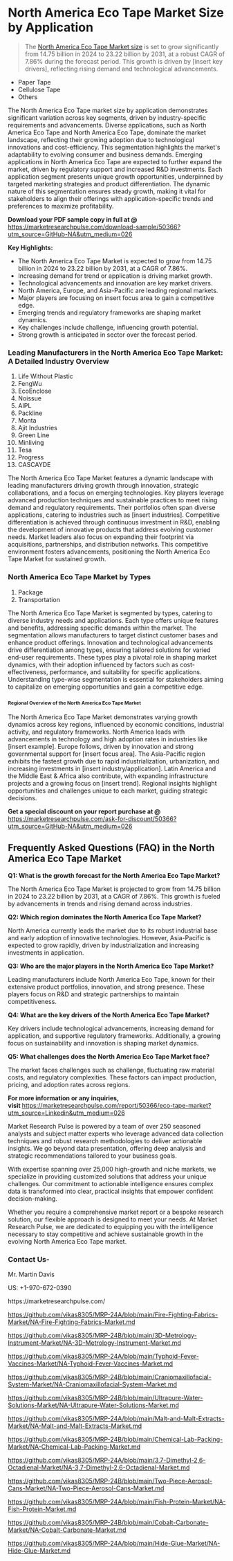 <h1>North America Eco Tape Market&nbsp;Size by Application</h1><blockquote><p>The <a href="https://marketresearchpulse.com/download-sample/50366?utm_source=GitHub-NA&amp;utm_medium=026">North America Eco Tape Market size</a> is set to grow significantly from 14.75 billion in 2024 to 23.22 billion by 2031, at a robust CAGR of 7.86% during the forecast period. This growth is driven by [insert key drivers], reflecting rising demand and technological advancements.</p></blockquote><ul><li>Paper Tape<li> Cellulose Tape<li> Others</li></ul><p>The North America Eco Tape market size by application demonstrates significant variation across key segments, driven by industry-specific requirements and advancements. Diverse applications, such as North America Eco Tape and North America Eco Tape, dominate the market landscape, reflecting their growing adoption due to technological innovations and cost-efficiency. This segmentation highlights the market's adaptability to evolving consumer and business demands. Emerging applications in North America Eco Tape are expected to further expand the market, driven by regulatory support and increased R&D investments. Each application segment presents unique growth opportunities, underpinned by targeted marketing strategies and product differentiation. The dynamic nature of this segmentation ensures steady growth, making it vital for stakeholders to align their offerings with application-specific trends and preferences to maximize profitability.</p><p><strong>Download your PDF sample copy in full at @ </strong><a href="https://marketresearchpulse.com/download-sample/50366?utm_source=GitHub-NA&amp;utm_medium=026">https://marketresearchpulse.com/download-sample/50366?utm_source=GitHub-NA&amp;utm_medium=026</a></p><p><strong>Key Highlights: </strong></p><ul><li>The North America Eco Tape Market is expected to grow from 14.75 billion in 2024 to 23.22 billion by 2031, at a CAGR of 7.86%.</li><li>Increasing demand for trend or application is driving market growth.</li><li>Technological advancements and innovation are key market drivers.</li><li>North America, Europe, and Asia-Pacific are leading regional markets.</li><li>Major players are focusing on insert focus area to gain a competitive edge.</li><li>Emerging trends and regulatory frameworks are shaping market dynamics.</li><li>Key challenges include challenge, influencing growth potential.</li><li>Strong growth is anticipated in sector over the forecast period.</li></ul><h3>Leading Manufacturers in the North America Eco Tape Market: A Detailed Industry Overview</h3><ol><li>Life Without Plastic</li><li>FengWu</li><li>EcoEnclose</li><li>Noissue</li><li>AIPL</li><li>Packline</li><li>Monta</li><li>Ajit Industries</li><li>Green Line</li><li>Minliving</li><li>Tesa</li><li>Progress</li><li>CASCAYDE</li></ol><div class="flex max-w-full flex-col flex-grow"><div class="min-h-8 text-message flex w-full flex-col items-end gap-2 whitespace-normal break-words [.text-message+&amp;]:mt-5" dir="auto" data-message-author-role="assistant" data-message-id="fd8432e4-4910-450d-b182-61b7bfb0a01f" data-message-model-slug="gpt-4o"><div class="flex w-full flex-col gap-1 empty:hidden first:pt-[3px]"><div class="markdown prose w-full break-words dark:prose-invert light"><p>The North America Eco Tape Market features a dynamic landscape with leading manufacturers driving growth through innovation, strategic collaborations, and a focus on emerging technologies. Key players leverage advanced production techniques and sustainable practices to meet rising demand and regulatory requirements. Their portfolios often span diverse applications, catering to industries such as [insert industries]. Competitive differentiation is achieved through continuous investment in R&amp;D, enabling the development of innovative products that address evolving customer needs. Market leaders also focus on expanding their footprint via acquisitions, partnerships, and distribution networks. This competitive environment fosters advancements, positioning the North America Eco Tape Market for sustained growth.</p></div></div></div></div><h3>North America Eco Tape Market by Types</h3><ol><li>Package<li> Transportation</li></ol><div class="flex max-w-full flex-col flex-grow"><div class="min-h-8 text-message flex w-full flex-col items-end gap-2 whitespace-normal break-words [.text-message+&amp;]:mt-5" dir="auto" data-message-author-role="assistant" data-message-id="084470be-0bb7-4664-bddf-5156b4f41249" data-message-model-slug="gpt-4o-mini"><div class="flex w-full flex-col gap-1 empty:hidden first:pt-[3px]"><div class="markdown prose w-full break-words dark:prose-invert light"><p>The North America Eco Tape Market is segmented by types, catering to diverse industry needs and applications. Each type offers unique features and benefits, addressing specific demands within the market. The segmentation allows manufacturers to target distinct customer bases and enhance product offerings. Innovation and technological advancements drive differentiation among types, ensuring tailored solutions for varied end-user requirements. These types play a pivotal role in shaping market dynamics, with their adoption influenced by factors such as cost-effectiveness, performance, and suitability for specific applications. Understanding type-wise segmentation is essential for stakeholders aiming to capitalize on emerging opportunities and gain a competitive edge.</p></div></div></div></div><h3><span style="font-size: 11px;">Regional Overview of the North America Eco Tape Market</span></h3><div class="flex max-w-full flex-col flex-grow"><div class="min-h-8 text-message flex w-full flex-col items-end gap-2 whitespace-normal break-words [.text-message+&amp;]:mt-5" dir="auto" data-message-author-role="assistant" data-message-id="e9038762-ce64-4e30-91c9-9bd413514231" data-message-model-slug="gpt-4o-mini"><div class="flex w-full flex-col gap-1 empty:hidden first:pt-[3px]"><div class="markdown prose w-full break-words dark:prose-invert light"><p>The North America Eco Tape Market demonstrates varying growth dynamics across key regions, influenced by economic conditions, industrial activity, and regulatory frameworks. North America leads with advancements in technology and high adoption rates in industries like [insert example]. Europe follows, driven by innovation and strong governmental support for [insert focus area]. The Asia-Pacific region exhibits the fastest growth due to rapid industrialization, urbanization, and increasing investments in [insert industry/application]. Latin America and the Middle East &amp; Africa also contribute, with expanding infrastructure projects and a growing focus on [insert trend]. Regional insights highlight opportunities and challenges unique to each market, guiding strategic decisions.</p></div></div></div></div><p><strong>Get a special discount on your report purchase at @ </strong><a href="https://marketresearchpulse.com/ask-for-discount/50366?utm_source=GitHub-NA&amp;utm_medium=026">https://marketresearchpulse.com/ask-for-discount/50366?utm_source=GitHub-NA&amp;utm_medium=026</a></p><h2>Frequently Asked Questions (FAQ) in the North America Eco Tape Market</h2><p><strong>Q1: What is the growth forecast for the North America Eco Tape Market?</strong></p><p>The North America Eco Tape Market is projected to grow from 14.75 billion in 2024 to 23.22 billion by 2031, at a CAGR of 7.86%. This growth is fueled by advancements in trends and rising demand across industries.</p><p><strong>Q2: Which region dominates the North America Eco Tape Market?</strong></p><p>North America currently leads the market due to its robust industrial base and early adoption of innovative technologies. However, Asia-Pacific is expected to grow rapidly, driven by industrialization and increasing investments in application.</p><p><strong>Q3: Who are the major players in the North America Eco Tape Market?</strong></p><p>Leading manufacturers include North America Eco Tape, known for their extensive product portfolios, innovation, and strong presence. These players focus on R&amp;D and strategic partnerships to maintain competitiveness.</p><p><strong>Q4: What are the key drivers of the North America Eco Tape Market?</strong></p><p>Key drivers include technological advancements, increasing demand for application, and supportive regulatory frameworks. Additionally, a growing focus on sustainability and innovation is shaping market dynamics.</p><p><strong>Q5: What challenges does the North America Eco Tape Market face?</strong></p><p>The market faces challenges such as challenge, fluctuating raw material costs, and regulatory complexities. These factors can impact production, pricing, and adoption rates across regions.</p><p><strong>For more information or any inquiries, visit&nbsp;</strong><a href="https://marketresearchpulse.com/report/50366/eco-tape-market?utm_source=Linkedin&utm_medium=026">https://marketresearchpulse.com/report/50366/eco-tape-market?utm_source=Linkedin&utm_medium=026</a></p><p>Market Research Pulse is powered by a team of over 250 seasoned analysts and subject matter experts who leverage advanced data collection techniques and robust research methodologies to deliver actionable insights. We go beyond data presentation, offering deep analysis and strategic recommendations tailored to your business goals.</p><p>With expertise spanning over 25,000 high-growth and niche markets, we specialize in providing customized solutions that address your unique challenges. Our commitment to actionable intelligence ensures complex data is transformed into clear, practical insights that empower confident decision-making.</p><p>Whether you require a comprehensive market report or a bespoke research solution, our flexible approach is designed to meet your needs. At Market Research Pulse, we are dedicated to equipping you with the intelligence necessary to stay competitive and achieve sustainable growth in the evolving North America Eco Tape market.</p><h3><strong>Contact Us-</strong></h3><p>Mr. Martin Davis</p><p>US: +1-970-672-0390</p><p>https://marketresearchpulse.com/</p><p><a href="https://github.com/vikas8305/MRP-24A/blob/main/Fire-Fighting-Fabrics-Market/NA-Fire-Fighting-Fabrics-Market.md">https://github.com/vikas8305/MRP-24A/blob/main/Fire-Fighting-Fabrics-Market/NA-Fire-Fighting-Fabrics-Market.md</a></p><p><a href="https://github.com/vikas8305/MRP-24B/blob/main/3D-Metrology-Instrument-Market/NA-3D-Metrology-Instrument-Market.md">https://github.com/vikas8305/MRP-24B/blob/main/3D-Metrology-Instrument-Market/NA-3D-Metrology-Instrument-Market.md</a></p><p><a href="https://github.com/vikas8305/MRP-24A/blob/main/Typhoid-Fever-Vaccines-Market/NA-Typhoid-Fever-Vaccines-Market.md">https://github.com/vikas8305/MRP-24A/blob/main/Typhoid-Fever-Vaccines-Market/NA-Typhoid-Fever-Vaccines-Market.md</a></p><p><a href="https://github.com/vikas8305/MRP-24B/blob/main/Craniomaxillofacial-System-Market/NA-Craniomaxillofacial-System-Market.md">https://github.com/vikas8305/MRP-24B/blob/main/Craniomaxillofacial-System-Market/NA-Craniomaxillofacial-System-Market.md</a></p><p><a href="https://github.com/vikas8305/MRP-24B/blob/main/Ultrapure-Water-Solutions-Market/NA-Ultrapure-Water-Solutions-Market.md">https://github.com/vikas8305/MRP-24B/blob/main/Ultrapure-Water-Solutions-Market/NA-Ultrapure-Water-Solutions-Market.md</a></p><p><a href="https://github.com/vikas8305/MRP-24A/blob/main/Malt-and-Malt-Extracts-Market/NA-Malt-and-Malt-Extracts-Market.md">https://github.com/vikas8305/MRP-24A/blob/main/Malt-and-Malt-Extracts-Market/NA-Malt-and-Malt-Extracts-Market.md</a></p><p><a href="https://github.com/vikas8305/MRP-24B/blob/main/Chemical-Lab-Packing-Market/NA-Chemical-Lab-Packing-Market.md">https://github.com/vikas8305/MRP-24B/blob/main/Chemical-Lab-Packing-Market/NA-Chemical-Lab-Packing-Market.md</a></p><p><a href="https://github.com/vikas8305/MRP-24A/blob/main/3,7-Dimethyl-2,6-Octadienal-Market/NA-3,7-Dimethyl-2,6-Octadienal-Market.md">https://github.com/vikas8305/MRP-24A/blob/main/3,7-Dimethyl-2,6-Octadienal-Market/NA-3,7-Dimethyl-2,6-Octadienal-Market.md</a></p><p><a href="https://github.com/vikas8305/MRP-24B/blob/main/Two-Piece-Aerosol-Cans-Market/NA-Two-Piece-Aerosol-Cans-Market.md">https://github.com/vikas8305/MRP-24B/blob/main/Two-Piece-Aerosol-Cans-Market/NA-Two-Piece-Aerosol-Cans-Market.md</a></p><p><a href="https://github.com/vikas8305/MRP-24A/blob/main/Fish-Protein-Market/NA-Fish-Protein-Market.md">https://github.com/vikas8305/MRP-24A/blob/main/Fish-Protein-Market/NA-Fish-Protein-Market.md</a></p><p><a href="https://github.com/vikas8305/MRP-24B/blob/main/Cobalt-Carbonate-Market/NA-Cobalt-Carbonate-Market.md">https://github.com/vikas8305/MRP-24B/blob/main/Cobalt-Carbonate-Market/NA-Cobalt-Carbonate-Market.md</a></p><p><a href="https://github.com/vikas8305/MRP-24A/blob/main/Hide-Glue-Market/NA-Hide-Glue-Market.md">https://github.com/vikas8305/MRP-24A/blob/main/Hide-Glue-Market/NA-Hide-Glue-Market.md</a></p>
